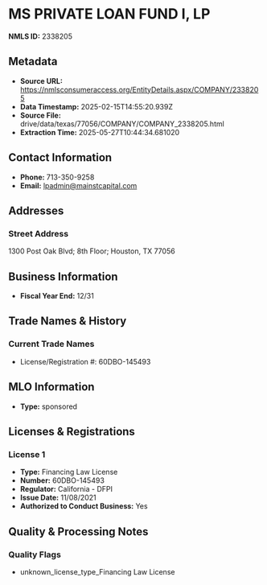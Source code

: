 # MS PRIVATE LOAN FUND I, LP

**NMLS ID:** 2338205

## Metadata
- **Source URL:** https://nmlsconsumeraccess.org/EntityDetails.aspx/COMPANY/2338205
- **Data Timestamp:** 2025-02-15T14:55:20.939Z
- **Source File:** drive/data/texas/77056/COMPANY/COMPANY_2338205.html
- **Extraction Time:** 2025-05-27T10:44:34.681020

## Contact Information
- **Phone:** 713-350-9258
- **Email:** lpadmin@mainstcapital.com

## Addresses
### Street Address
1300 Post Oak Blvd; 8th Floor; Houston, TX 77056

## Business Information
- **Fiscal Year End:** 12/31

## Trade Names & History
### Current Trade Names
- License/Registration #: 60DBO-145493

## MLO Information
- **Type:** sponsored

## Licenses & Registrations

### License 1
- **Type:** Financing Law License
- **Number:** 60DBO-145493
- **Regulator:** California - DFPI
- **Issue Date:** 11/08/2021
- **Authorized to Conduct Business:** Yes

## Quality & Processing Notes
### Quality Flags
- unknown_license_type_Financing Law License
